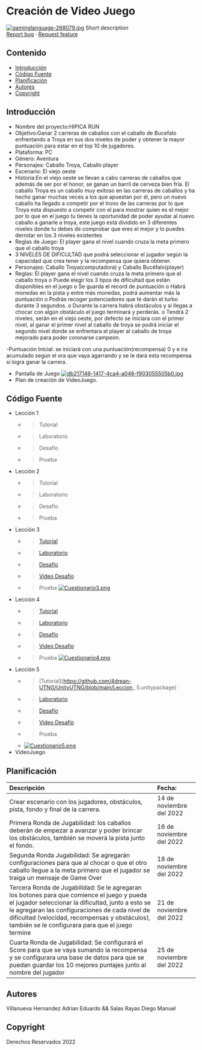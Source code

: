 # Creación de Video Juego
[![gaminglanguage-268079.jpg](https://i.postimg.cc/Mph7d6yg/gaminglanguage-268079.jpg)](https://postimg.cc/sM4G2RHJ)
    Short description
    <br>
    <a href="https://reponame/issues/new?template=bug.md">Report bug</a>
    ·
    <a href="https://reponame/issues/new?template=feature.md&labels=feature">Request feature</a>
  </p>
</p>


## Contenido

- [Introducción](#introducción)
- [Código Fuente](#código-fuente)
- [Planificación](#planificación)
- [Autores](#autores)
- [Copyright](#copyright)


## Introducción

- Nombre del proyecto:HIPICA RUN
- Objetivo:Ganar 2 carreras de caballos con el caballo de Bucefalo enfrentando a Troya en sus dos niveles de poder y obtener la mayor puntuación para estar en el top 10 de jugadores.
- Plataforma:   PC
- Género:   Aventura
- Personajes: Caballo Troya, Caballo player
- Escenario: El viejo oeste 
- Historia:En el viejo oeste se llevan a cabo carreras de caballos que además de ser por el honor, se ganan un barril de cerveza bien fría. El caballo Troya es un caballo muy exitoso en las carreras de caballos y ha hecho ganar muchas veces a los que apuestan por él, pero un nuevo caballo ha llegado a competir por el trono de las carreras por lo que Troya esta dispuesto a competir con el para mostrar quien es el mejor por lo que en el juego tu tienes la oportunidad de poder ayudar al nuevo caballo a ganarle a troya, este juego está dividido en 3 diferentes niveles donde tu debes de comprobar que eres el mejor y lo puedes derrotar en los 3 niveles existentes 
- Reglas de Juego: El player gana el nivel cuando cruza la meta primero que el caballo troya
-	3 NIVELES DE DIFICULTAD que podrá seleccionar el jugador según la capacidad que crea tener y la recompensa que quiera obtener.
-	Personajes: Caballo Troya(computadora) y Caballo Bucéfalo(player) 
-	Reglas: El player gana el nivel cuando cruza la meta primero que el caballo troya
o	Puede elegir los 3 tipos de dificultad que están disponibles en el juego
o	Se guarda el record de puntuación 
o	Habrá monedas en la pista y entre más monedas, podrá aumentar más la puntuación
o	Podrás recoger potenciadores que te darán el turbo durante 3 segundos.
o	Durante la carrera habrá obstáculos y si llegas a chocar con algún obstáculo el juego terminará y perderás.
o	Tendrá 2 niveles, serán en el viejo oeste, por defecto se iniciara con el primer nivel, al ganar el primer nivel al caballo de troya se podrá iniciar el segundo nivel donde se enfrentara el player al caballo de troya mejorado para poder coronarse campeón.

-Puntuación Inicial: se iniciará con una puntuación(recompensa) 0 y e ira acumulado según el ora que vaya agarrando y se le dará esta recompensa si logra ganar la carrera. 

- Pantalla de Juego
[![db217146-1417-4ca4-a046-f903055505b0.jpg](https://i.postimg.cc/KzJqyZf4/db217146-1417-4ca4-a046-f903055505b0.jpg)](https://postimg.cc/340CXQPH)
- Plan de creación de VideoJuego.

## Código Fuente

* Lección 1
  * > Tutorial
  * > Laboratorio
  * > Desafío
  * > Prueba
* Lección 2
  * > Tutorial
  * > Laboratorio
  * > Desafío
  * > Prueba
* Lección 3
  * > [Tutorial](https://github.com/4drean-UTNG/UnityUTNG/blob/main/Leccion3.unitypackage)
  * > [Laboratorio](https://github.com/4drean-UTNG/UnityUTNG/blob/main/Lab3U3.unitypackage)
  * > [Desafío](https://github.com/4drean-UTNG/UnityUTNG/blob/main/Change3u3.unitypackage)
  * > [Video Desafío](https://drive.google.com/file/d/1LQRRUR6Yykgu5wuV05ZIKvgYMEmCbJTn/view?usp=sharing)
  * > Prueba
  [![Cuestionario3.png](https://i.postimg.cc/FRcDjP75/Cuestionario3.png)](https://postimg.cc/0MkYv0Yc)
* Lección 4
  * > [Tutorial](https://github.com/4drean-UTNG/UnityUTNG/blob/main/Leccion4.unitypackage)
  * > [Laboratorio](https://github.com/4drean-UTNG/UnityUTNG/blob/main/Lab4.unitypackage)
  * > [Desafío](https://github.com/4drean-UTNG/UnityUTNG/blob/main/challenge4.unitypackage)
  * > [Video Desafío](https://drive.google.com/file/d/1iM4wLQDd5APtlyUj9LIR5fXcdZRk-agI/view?usp=sharing)
  * > Prueba
  [![Cuestionario4.png](https://i.postimg.cc/brYBzv8r/Cuestionario4.png)](https://postimg.cc/vgjzhb4w)
* Lección 5
  * > [Tutorial](https://github.com/4drean-UTNG/UnityUTNG/blob/main/Leccion_ 5.unitypackage)
  * > [Laboratorio](https://github.com/4drean-UTNG/UnityUTNG/blob/main/lab._5.unitypackage)
  * > [Desafío](https://github.com/4drean-UTNG/UnityUTNG/blob/main/challenge5.unitypackage)
   * > [Video Desafío](https://drive.google.com/file/d/1j5bXGVC39STVDfyufE2dB095mVBaQTE0/view?usp=sharing)
  * > Prueba
  * [![Cuestionario5.png](https://i.postimg.cc/HnN9LsVb/Cuestionario5.png)](https://postimg.cc/bSQtCP0v)
* VideoJuego

## Planificación


|Descripción|Fecha:|
|:----|:----|
|Crear escenario con los jugadores, obstáculos, pista, fondo y final de la carrera.|14 de noviembre del 2022|
|Primera Ronda de Jugabilidad: los caballos deberán de empezar a avanzar y poder brincar los obstáculos, también se moverá la pista junto el fondo.|16 de noviembre del 2022|
|Segunda Ronda Jugabilidad: Se agregarán configuraciones para que al chocar o que el otro caballo llegue a la meta primero que el jugador se traiga un mensaje de Game Over|18 de noviembre del 2022|
|Tercera Ronda de Jugabilidad: Se le agregaran los botones para que comience el juego y pueda el jugador seleccionar la dificultad, junto a esto se le agregaran las configuraciones de cada nivel de dificultad (velocidad, recompensas y obstáculos), también se le configurara para que el juego termine |21 de noviembre del 2022|
|Cuarta Ronda de Jugabilidad: Se configurará el Score para que se vaya sumando la recompensa y se configurara una base de datos para que se puedan guardar los 10 mejores puntajes junto al nombre del jugador|25 de noviembre del 2022|


## Autores
Villanueva Hernandez Adrian Eduardo && 
Salas Rayas Diego Manuel

## Copyright
Derechos Reservados 2022
